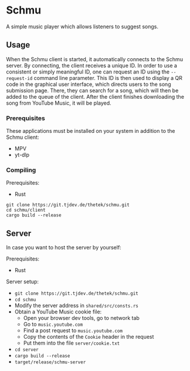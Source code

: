 # Schmu

A simple music player which allows listeners to suggest songs.

## Usage

When the Schmu client is started, it automatically connects to the Schmu server. By connecting, the
client receives a unique ID. In order to use a consistent or simply meaningful ID, one can request
an ID using the `--request-id` command line parameter. This ID is then used to display a QR code in
the graphical user interface, which directs users to the song submission page. There, they can
search for a song, which will then be added to the queue of the client. After the client finishes
downloading the song from YouTube Music, it will be played.

### Prerequisites

These applications must be installed on your system in addition to the Schmu client:
- MPV
- yt-dlp

### Compiling

Prerequisites:
- Rust

```
git clone https://git.tjdev.de/thetek/schmu.git
cd schmu/client
cargo build --release
```

## Server

In case you want to host the server by yourself:

Prerequisites:
- Rust

Server setup:
- `git clone https://git.tjdev.de/thetek/schmu.git`
- `cd schmu`
- Modify the server address in `shared/src/consts.rs`
- Obtain a YouTube Music cookie file:
  - Open your browser dev tools, go to network tab
  - Go to `music.youtube.com`
  - Find a post request to `music.youtube.com`
  - Copy the contents of the `Cookie` header in the request
  - Put them into the file `server/cookie.txt`
- `cd server`
- `cargo build --release`
- `target/release/schmu-server`
